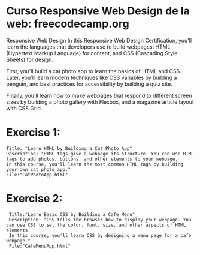 # Curso Responsive Web Design de la web: freecodecamp.org

Responsive Web Design
In this Responsive Web Design Certification, you'll learn the languages that developers use to build webpages: HTML (Hypertext Markup Language) for content, and CSS (Cascading Style Sheets) for design.

First, you'll build a cat photo app to learn the basics of HTML and CSS. Later, you'll learn modern techniques like CSS variables by building a penguin, and best practices for accessibility by building a quiz site.

Finally, you'll learn how to make webpages that respond to different screen sizes by building a photo gallery with Flexbox, and a magazine article layout with CSS Grid.

# Exercise 1: 
    Title: "Learn HTML by Building a Cat Photo App"
    Description: "HTML tags give a webpage its structure. You can use HTML tags to add photos, buttons, and other elements to your webpage.
    In this course, you'll learn the most common HTML tags by building your own cat photo app."
    File:"CatPhotoApp.html"

#  Exercise 2:
     Title:"Learn Basic CSS by Building a Cafe Menu"
     Description: "CSS tells the browser how to display your webpage. You can use CSS to set the color, font, size, and other aspects of HTML elements.
     In this course, you'll learn CSS by designing a menu page for a cafe webpage."
     File:"CafeMenuApp.html"
    

